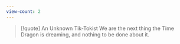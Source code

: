 ```yaml
---
view-count: 2
---
```


>[!quote] An Unknown Tik-Tokist
>We are the next thing the Time Dragon is dreaming, and nothing to be done about it.